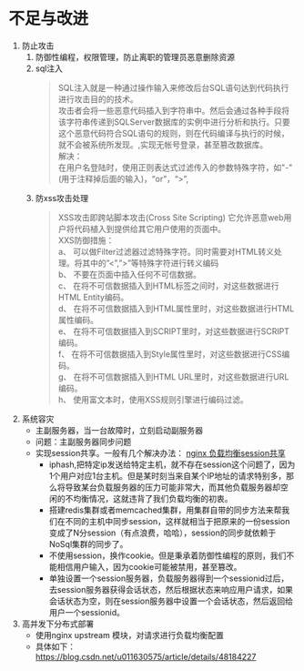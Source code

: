 # 不足与改进
1. 防止攻击
   1. 防御性编程，权限管理，防止离职的管理员恶意删除资源
   2. sql注入
        >   SQL注入就是一种通过操作输入来修改后台SQL语句达到代码执行进行攻击目的的技术。  
        > 攻击者会将一些恶意代码插入到字符串中。然后会通过各种手段将该字符串传递到SQLServer数据库的实例中进行分析和执行。只要这个恶意代码符合SQL语句的规则，则在代码编译与执行的时候，就不会被系统所发现。,实现无帐号登录，甚至篡改数据库。  
        >  解决：  
        在用户名登陆时，使用正则表达式过滤传入的参数特殊字符，如"-"(用于注释掉后面的输入)，“or”，“>”,
   3. 防xss攻击处理
        >    XSS攻击即跨站脚本攻击(Cross Site Scripting) 它允许恶意web用户将代码植入到提供给其它用户使用的页面中。   
        > XXS防御措施：  
        >     a、  可以做Filter过滤器过滤特殊字符。同时需要对HTML转义处理。将其中的”<”,”>”等特殊字符进行转义编码  
        >     b、  不要在页面中插入任何不可信数据。  
        >     c、  在将不可信数据插入到HTML标签之间时，对这些数据进行HTML Entity编码。  
        >     d、  在将不可信数据插入到HTML属性里时，对这些数据进行HTML属性编码。  
        >     e、  在将不可信数据插入到SCRIPT里时，对这些数据进行SCRIPT编码。  
        >     f、   在将不可信数据插入到Style属性里时，对这些数据进行CSS编码。  
        >     g、  在将不可信数据插入到HTML URL里时，对这些数据进行URL编码。  
        >     h、  使用富文本时，使用XSS规则引擎进行编码过滤。  
2. 系统容灾
   - 主副服务器，当一台故障时，立刻启动副服务器
   - 问题：主副服务器同步问题
   - 实现session共享。一般有几个解决办法：
   [nginx 负载均衡session共享](https://segmentfault.com/a/1190000004708640)
      - iphash,把特定ip发送给特定主机，就不存在session这个问题了，因为1个用户对应1台主机。但是某时刻当来自某个IP地址的请求特别多，那么将导致某台负载服务器的压力可能非常大，而其他负载服务器却空闲的不均衡情况，这就违背了我们负载均衡的初衷。
      - 搭建redis集群或者memcached集群，用集群自带的同步方法来帮我们在不同的主机中同步session，这样就相当于把原来的一份session变成了N分session（有点浪费，哈哈），session的同步就依赖于NoSql集群的同步了。
      - 不使用session，换作cookie。但是秉承着防御性编程的原则，我们不能相信用户输入，因为cookie可能被禁用，甚至篡改。
      - 单独设置一个session服务器，负载服务器得到一个sessionid过后，去session服务器获得会话状态，然后根据状态来响应用户请求，如果会话状态为空，则在session服务器中设置一个会话状态，然后返回给用户一个sessionid。  
3. 高并发下分布式部署
   - 使用nginx upstream 模块，对请求进行负载均衡配置
   - 具体如下：  
   https://blog.csdn.net/u011630575/article/details/48184227